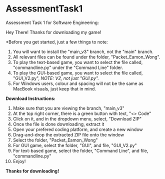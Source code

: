# AssessmentTask1
Assessment Task 1 for Software Engineering:

Hey There!
Thanks for downloading my game!

*Before you get started, just a few things to note:

  1. You will want to install the "main_v3" branch, not the "main" branch.
  2. All relevant files can be found under the folder, "Packet_Eamon_Wong".
  4. To play the text-based game, you want to select the file called, "commandline.py" under the "Command Line" folder.
  5. To play the GUI-based game, you want to select the file called, "GUI_V2.py", *NOTE: V2, not just "GUI.py".*
  6. For Windows users, colour and spacing will not be the same as MacBook visuals, just keep that in mind.


**Download Instructions:**

  1. Make sure that you are viewing the branch, "main_v3"
  2. At the top right corner, there is a green button with text, "<> Code"
  3. Click on it, and in the dropdown menu, select, "Download ZIP"
  4. Once the file is done downloading, extract it
  5. Open your prefered coding platform, and create a new window
  6. Drag-and-drop the extracted ZIP file onto the window
  7. Select the folder, "Packet_Eamon_Wong"
  8. For GUI game, select the folder, "GUI", and file, "GUI_V2.py"
  9. For text-based game, select the folder, "Command Line", and file, "commandline.py"
  10. Enjoy!


**Thanks for downloading!**
